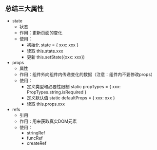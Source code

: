 ## 总结三大属性
* state
  * 状态
  * 作用：更新页面的变化
  * 使用：
    * 初始化 state = { xxx: xxx }
    * 读取 this.state.xxx
    * 更新 this.setState({xxx: xxx})
* props
  * 属性
  * 作用：组件外向组件内传递变化的数据（注意：组件内不要修改props）
  * 使用：
    * 定义类型和必要性限制 static propTypes = { xxx: PropTypes.string.isRequired }
    * 定义默认值 static defaultProps = { xxx: xxx }
    * 读取 this.props.xxx
* refs
  * 引用
  * 作用：用来获取真实DOM元素
  * 使用：
    * stringRef
    * funcRef
    * createRef